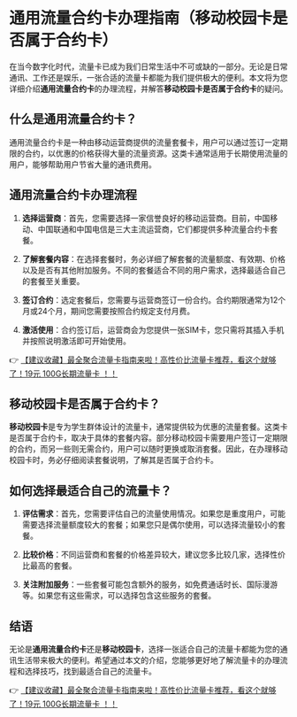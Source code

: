 # 通用流量合约卡办理指南（移动校园卡是否属于合约卡）

在当今数字化时代，流量卡已成为我们日常生活中不可或缺的一部分。无论是日常通讯、工作还是娱乐，一张合适的流量卡都能为我们提供极大的便利。本文将为您详细介绍**通用流量合约卡**的办理流程，并解答**移动校园卡是否属于合约卡**的疑问。

## 什么是通用流量合约卡？

通用流量合约卡是一种由移动运营商提供的流量套餐卡，用户可以通过签订一定期限的合约，以优惠的价格获得大量的流量资源。这类卡通常适用于长期使用流量的用户，能够帮助用户节省大量的通讯费用。

## 通用流量合约卡办理流程

1. **选择运营商**：首先，您需要选择一家信誉良好的移动运营商。目前，中国移动、中国联通和中国电信是三大主流运营商，它们都提供多种流量合约卡套餐。

2. **了解套餐内容**：在选择套餐时，务必详细了解套餐的流量额度、有效期、价格以及是否有其他附加服务。不同的套餐适合不同的用户需求，选择最适合自己的套餐至关重要。

3. **签订合约**：选定套餐后，您需要与运营商签订一份合约。合约期限通常为12个月或24个月，期间您需要按照合约规定支付月费。

4. **激活使用**：合约签订后，运营商会为您提供一张SIM卡，您只需将其插入手机并按照说明激活即可开始使用。

👉 [【建议收藏】最全聚合流量卡指南来啦！高性价比流量卡推荐，看这个就够了！19元 100G长期流量卡 ！！](https://bit.ly/Liuliangka)

## 移动校园卡是否属于合约卡？

**移动校园卡**是专为学生群体设计的流量卡，通常提供较为优惠的流量套餐。这类卡是否属于合约卡，取决于具体的套餐内容。部分移动校园卡需要用户签订一定期限的合约，而另一些则无需合约，用户可以随时更换或取消套餐。因此，在办理移动校园卡时，务必仔细阅读套餐说明，了解其是否属于合约卡。

## 如何选择最适合自己的流量卡？

1. **评估需求**：首先，您需要评估自己的流量使用情况。如果您是重度用户，可能需要选择流量额度较大的套餐；如果您只是偶尔使用，可以选择流量较小的套餐。

2. **比较价格**：不同运营商和套餐的价格差异较大，建议您多比较几家，选择性价比最高的套餐。

3. **关注附加服务**：一些套餐可能包含额外的服务，如免费通话时长、国际漫游等。如果您有这些需求，可以选择包含这些服务的套餐。

## 结语

无论是**通用流量合约卡**还是**移动校园卡**，选择一张适合自己的流量卡都能为您的通讯生活带来极大的便利。希望通过本文的介绍，您能够更好地了解流量卡的办理流程和选择技巧，找到最适合自己的流量卡。

👉 [【建议收藏】最全聚合流量卡指南来啦！高性价比流量卡推荐，看这个就够了！19元 100G长期流量卡 ！！](https://bit.ly/Liuliangka)